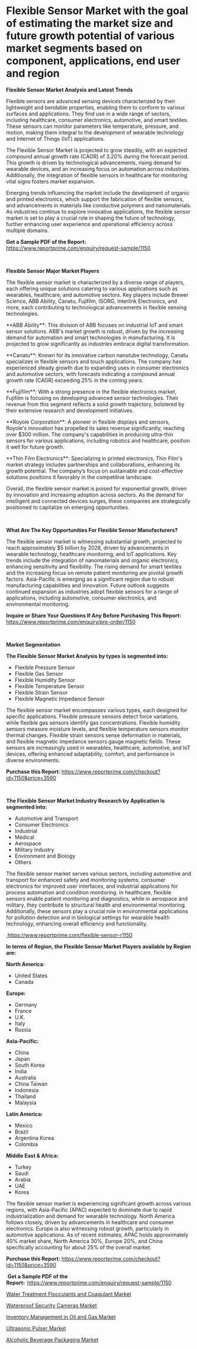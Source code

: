 <p><h1>Flexible Sensor Market with the goal of estimating the market size and future growth potential of various market segments based on component, applications, end user and region</h1></p><p><strong>Flexible Sensor Market Analysis and Latest Trends</strong></p>
<p><p>Flexible sensors are advanced sensing devices characterized by their lightweight and bendable properties, enabling them to conform to various surfaces and applications. They find use in a wide range of sectors, including healthcare, consumer electronics, automotive, and smart textiles. These sensors can monitor parameters like temperature, pressure, and motion, making them integral to the development of wearable technology and Internet of Things (IoT) applications.</p><p>The Flexible Sensor Market is projected to grow steadily, with an expected compound annual growth rate (CAGR) of 3.20% during the forecast period. This growth is driven by technological advancements, rising demand for wearable devices, and an increasing focus on automation across industries. Additionally, the integration of flexible sensors in healthcare for monitoring vital signs fosters market expansion. </p><p>Emerging trends influencing the market include the development of organic and printed electronics, which support the fabrication of flexible sensors, and advancements in materials like conductive polymers and nanomaterials. As industries continue to explore innovative applications, the flexible sensor market is set to play a crucial role in shaping the future of technology, further enhancing user experience and operational efficiency across multiple domains.</p></p>
<p><strong>Get a Sample PDF of the Report:&nbsp;</strong> <a href="https://www.reportprime.com/enquiry/request-sample/1150">https://www.reportprime.com/enquiry/request-sample/1150</a></p>
<p>&nbsp;</p>
<p><strong>Flexible Sensor Major Market Players</strong></p>
<p><p>The flexible sensor market is characterized by a diverse range of players, each offering unique solutions catering to various applications such as wearables, healthcare, and automotive sectors. Key players include Brewer Science, ABB Ability, Canatu, Fujifilm, ISORG, Interlink Electronics, and more, each contributing to technological advancements in flexible sensing technologies.</p><p>**ABB Ability**: This division of ABB focuses on industrial IoT and smart sensor solutions. ABB's market growth is robust, driven by the increasing demand for automation and smart technologies in manufacturing. It is projected to grow significantly as industries embrace digital transformation.</p><p>**Canatu**: Known for its innovative carbon nanotube technology, Canatu specializes in flexible sensors and touch applications. The company has experienced steady growth due to expanding uses in consumer electronics and automotive sectors, with forecasts indicating a compound annual growth rate (CAGR) exceeding 25% in the coming years.</p><p>**Fujifilm**: With a strong presence in the flexible electronics market, Fujifilm is focusing on developing advanced sensor technologies. Their revenue from this segment reflects a solid growth trajectory, bolstered by their extensive research and development initiatives.</p><p>**Royole Corporation**: A pioneer in flexible displays and sensors, Royole's innovation has propelled its sales revenue significantly, reaching over $300 million. The company's capabilities in producing ultra-thin sensors for various applications, including robotics and healthcare, position it well for future growth.</p><p>**Thin Film Electronics**: Specializing in printed electronics, Thin Film's market strategy includes partnerships and collaborations, enhancing its growth potential. The company’s focus on sustainable and cost-effective solutions positions it favorably in the competitive landscape.</p><p>Overall, the flexible sensor market is poised for exponential growth, driven by innovation and increasing adoption across sectors. As the demand for intelligent and connected devices surges, these companies are strategically positioned to capitalize on emerging opportunities.</p></p>
<p>&nbsp;</p>
<p><strong>What Are The Key Opportunities For Flexible Sensor Manufacturers?</strong></p>
<p><p>The flexible sensor market is witnessing substantial growth, projected to reach approximately $5 billion by 2028, driven by advancements in wearable technology, healthcare monitoring, and IoT applications. Key trends include the integration of nanomaterials and organic electronics, enhancing sensitivity and flexibility. The rising demand for smart textiles and the increasing focus on remote patient monitoring are pivotal growth factors. Asia-Pacific is emerging as a significant region due to robust manufacturing capabilities and innovation. Future outlook suggests continued expansion as industries adopt flexible sensors for a range of applications, including automotive, consumer electronics, and environmental monitoring.</p></p>
<p><strong>Inquire or Share Your Questions If Any Before Purchasing This Report:</strong> <a href="https://www.reportprime.com/enquiry/pre-order/1150">https://www.reportprime.com/enquiry/pre-order/1150</a></p>
<p>&nbsp;</p>
<p><strong>Market Segmentation</strong></p>
<p><strong>The Flexible Sensor Market Analysis by types is segmented into:</strong></p>
<p><ul><li>Flexible Pressure Sensor</li><li>Flexible Gas Sensor</li><li>Flexible Humidity Sensor</li><li>Flexible Temperature Sensor</li><li>Flexible Strain Sensor</li><li>Flexible Magnetic Impedance Sensor</li></ul></p>
<p><p>The flexible sensor market encompasses various types, each designed for specific applications. Flexible pressure sensors detect force variations, while flexible gas sensors identify gas concentrations. Flexible humidity sensors measure moisture levels, and flexible temperature sensors monitor thermal changes. Flexible strain sensors sense deformation in materials, and flexible magnetic impedance sensors gauge magnetic fields. These sensors are increasingly used in wearables, healthcare, automotive, and IoT devices, offering enhanced adaptability, comfort, and performance in diverse environments.</p></p>
<p><strong>Purchase this Report:&nbsp;</strong><a href="https://www.reportprime.com/checkout?id=1150&price=3590">https://www.reportprime.com/checkout?id=1150&price=3590</a></p>
<p>&nbsp;</p>
<p><strong>The Flexible Sensor Market Industry Research by Application is segmented into:</strong></p>
<p><ul><li>Automotive and Transport</li><li>Consumer Electronics</li><li>Industrial</li><li>Medical</li><li>Aerospace</li><li>Military Industry</li><li>Environment and Biology</li><li>Others</li></ul></p>
<p><p>The flexible sensor market serves various sectors, including automotive and transport for enhanced safety and monitoring systems, consumer electronics for improved user interfaces, and industrial applications for process automation and condition monitoring. In healthcare, flexible sensors enable patient monitoring and diagnostics, while in aerospace and military, they contribute to structural health and environmental monitoring. Additionally, these sensors play a crucial role in environmental applications for pollution detection and in biological settings for wearable health technology, enhancing overall efficiency and functionality.</p></p>
<p><a href="https://www.reportprime.com/flexible-sensor-r1150">&nbsp;https://www.reportprime.com/flexible-sensor-r1150</a></p>
<p><strong>In terms of Region, the Flexible Sensor Market Players available by Region are:</strong></p>
<p>
    <p> <strong> North America: </strong>
        <ul>
            <li>United States</li>
            <li>Canada</li>
        </ul>
        </p> 
    <p> <strong> Europe: </strong>
        <ul>
            <li>Germany</li>
            <li>France</li>
            <li>U.K.</li>
            <li>Italy</li>
            <li>Russia</li>
        </ul>
        </p> 
    <p> <strong> Asia-Pacific: </strong>
        <ul>
            <li>China</li>
            <li>Japan</li>
            <li>South Korea</li>
            <li>India</li>
            <li>Australia</li>
            <li>China Taiwan</li>
            <li>Indonesia</li>
            <li>Thailand</li>
            <li>Malaysia</li>
        </ul>
        </p> 
    <p> <strong> Latin America: </strong>
        <ul>
            <li>Mexico</li>
            <li>Brazil</li>
            <li>Argentina Korea</li>
            <li>Colombia</li>
        </ul>
        </p> 
    <p> <strong> Middle East & Africa: </strong>
        <ul>
            <li>Turkey</li>
            <li>Saudi</li>
            <li>Arabia</li>
            <li>UAE</li>
            <li>Korea</li>
        </ul>
    </p>
    </p>
<p><p>The flexible sensor market is experiencing significant growth across various regions, with Asia-Pacific (APAC) expected to dominate due to rapid industrialization and demand for wearable technology. North America follows closely, driven by advancements in healthcare and consumer electronics. Europe is also witnessing robust growth, particularly in automotive applications. As of recent estimates, APAC holds approximately 40% market share, North America 30%, Europe 20%, and China specifically accounting for about 25% of the overall market.</p></p>
<p><strong>Purchase this Report: </strong><a href="https://www.reportprime.com/checkout?id=1150&price=3590">https://www.reportprime.com/checkout?id=1150&price=3590</a></p>
<p>&nbsp;<strong>Get a Sample PDF of the Report:&nbsp;&nbsp;</strong><a href="https://www.reportprime.com/enquiry/request-sample/1150">https://www.reportprime.com/enquiry/request-sample/1150</a></p>
<p><strong></strong></p>
<p><p><a href="https://issuu.com/reportprime-2/docs/water-treatment-flocculants-and-coa_97725cfdb2873d">Water Treatment Flocculants and Coagulant Market</a></p><p><a href="https://www.linkedin.com/pulse/global-waterproof-security-cameras-market-status-2024-gti7f?trackingId=Tuilt92DRu2S%2BSDEzr4gyA%3D%3D">Waterproof Security Cameras Market</a></p><p><a href="https://issuu.com/reportprime-2/docs/inventory-management-in-oil-and-gas_43da428c6f7dbf">Inventory Management in Oil and Gas Market</a></p><p><a href="https://medium.com/@othaleffler24/mapping-the-ultrasonic-pulser-market-trends-challenges-and-breakthroughs-2024-2031-bc391670c8a5">Ultrasonic Pulser Market</a></p><p><a href="https://www.linkedin.com/pulse/alcoholic-beverage-packaging-market-report-product-type-plastic-jqkoc?trackingId=zF6XuE2gSBadGPZIVhKe7Q%3D%3D">Alcoholic Beverage Packaging Market</a></p></p>
